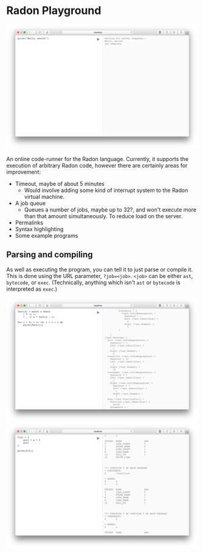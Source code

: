 # Radon Playground

![](exec.png)

An online code-runner for the Radon language. Currently, it supports the
execution of arbitrary Radon code, however there are certainly areas for
improvement:

 - Timeout, maybe of about 5 minutes
   - Would involve adding some kind of interrupt system to the Radon
   	 virtual machine.
 - A job queue
   - Queues a number of jobs, maybe up to 32?, and won't execute more than
	 that amount simultaneously. To reduce load on the server.
 - Permalinks
 - Syntax highlighting
 - Some example programs

## Parsing and compiling

As well as executing the program, you can tell it to just parse or compile
it. This is done using the URL parameter, `?job=<job>`. `<job>` can be either
`ast`, `bytecode`, or `exec`. (Technically, anything which isn't `ast` or
`bytecode` is interpreted as `exec`.)

![](ast.png)
![](bytecode.png)
	
